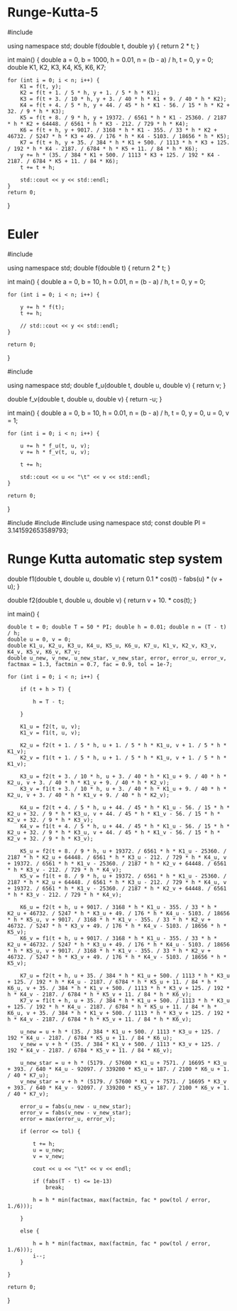 # Runge-Kutta-5
#include <iostream>

using namespace std;
double f(double t, double y) { 
    return 2 * t;
}

int main()
{
    double a = 0, b = 1000, h = 0.01, n = (b - a) / h, t = 0, y = 0;
    double K1, K2, K3, K4, K5, K6, K7;
    
    for (int i = 0; i < n; i++) {
        K1 = f(t, y);
        K2 = f(t + 1. / 5 * h, y + 1. / 5 * h * K1);
        K3 = f(t + 3. / 10 * h, y + 3. / 40 * h * K1 + 9. / 40 * h * K2);
        K4 = f(t + 4. / 5 * h, y + 44. / 45 * h * K1 - 56. / 15 * h * K2 + 32. / 9 * h * K3);
        K5 = f(t + 8. / 9 * h, y + 19372. / 6561 * h * K1 - 25360. / 2187 * h * K2 + 64448. / 6561 * h * K3 - 212. / 729 * h * K4);
        K6 = f(t + h, y + 9017. / 3168 * h * K1 - 355. / 33 * h * K2 + 46732. / 5247 * h * K3 + 49. / 176 * h * K4 - 5103. / 18656 * h * K5);
        K7 = f(t + h, y + 35. / 384 * h * K1 + 500. / 1113 * h * K3 + 125. / 192 * h * K4 - 2187. / 6784 * h * K5 + 11. / 84 * h * K6);
        y += h * (35. / 384 * K1 + 500. / 1113 * K3 + 125. / 192 * K4 - 2187. / 6784 * K5 + 11. / 84 * K6);
        t += t + h;
    
        std::cout << y << std::endl;
    }
    return 0;
}

# Euler
                                 
#include <iostream>

using namespace std;
double f(double t) { 
    return 2 * t;
}

int main()
{
    double a = 0, b = 10, h = 0.01, n = (b - a) / h, t = 0, y = 0;

    for (int i = 0; i < n; i++) {
        
        y += h * f(t);
        t += h;
        
        // std::cout << y << std::endl;
    }
    
    return 0;
}
                                      
                                      
 #include <iostream>

using namespace std;
double f_u(double t, double u, double v) { 
    return v;
}

double f_v(double t, double u, double v) { 
    return -u;
}

int main()
{
    double a = 0, b = 10, h = 0.01, n = (b - a) / h, t = 0, y = 0, u = 0, v = 1;

    for (int i = 0; i < n; i++) {
        
        u += h * f_u(t, u, v);
        v += h * f_v(t, u, v);

        t += h;
        
        std::cout << u << "\t" << v << std::endl;
    }
    
    return 0;
}


#include <iostream>
#include <cmath>
#include <algorithm>
using namespace std;
const double PI = 3.141592653589793;


# Runge Kutta automatic step system 
double f1(double t, double u, double v) {
	return 0.1 * cos(t) - fabs(u) * (v + u);
}

double f2(double t, double u, double v) {
	return v + 10. * cos(t);
}

int main() {

	double t = 0; double T = 50 * PI; double h = 0.01; double n = (T - t) / h;
	double u = 0, v = 0;
	double K1_u, K2_u, K3_u, K4_u, K5_u, K6_u, K7_u, K1_v, K2_v, K3_v, K4_v, K5_v, K6_v, K7_v;
	double u_new, v_new, u_new_star, v_new_star, error, error_u, error_v, factmax = 1.3, factmin = 0.7, fac = 0.9, tol = 1e-7;

	for (int i = 0; i < n; i++) {

		if (t + h > T) {

			h = T - t;

		}

		K1_u = f2(t, u, v);
		K1_v = f1(t, u, v);

		K2_u = f2(t + 1. / 5 * h, u + 1. / 5 * h * K1_u, v + 1. / 5 * h * K1_v);
		K2_v = f1(t + 1. / 5 * h, u + 1. / 5 * h * K1_u, v + 1. / 5 * h * K1_v);

		K3_u = f2(t + 3. / 10 * h, u + 3. / 40 * h * K1_u + 9. / 40 * h * K2_u, v + 3. / 40 * h * K1_v + 9. / 40 * h * K2_v);
		K3_v = f1(t + 3. / 10 * h, u + 3. / 40 * h * K1_u + 9. / 40 * h * K2_u, v + 3. / 40 * h * K1_v + 9. / 40 * h * K2_v);

		K4_u = f2(t + 4. / 5 * h, u + 44. / 45 * h * K1_u - 56. / 15 * h * K2_u + 32. / 9 * h * K3_u, v + 44. / 45 * h * K1_v - 56. / 15 * h * K2_v + 32. / 9 * h * K3_v);
		K4_v = f1(t + 4. / 5 * h, u + 44. / 45 * h * K1_u - 56. / 15 * h * K2_u + 32. / 9 * h * K3_u, v + 44. / 45 * h * K1_v - 56. / 15 * h * K2_v + 32. / 9 * h * K3_v);

		K5_u = f2(t + 8. / 9 * h, u + 19372. / 6561 * h * K1_u - 25360. / 2187 * h * K2_u + 64448. / 6561 * h * K3_u - 212. / 729 * h * K4_u, v + 19372. / 6561 * h * K1_v - 25360. / 2187 * h * K2_v + 64448. / 6561 * h * K3_v - 212. / 729 * h * K4_v);
		K5_v = f1(t + 8. / 9 * h, u + 19372. / 6561 * h * K1_u - 25360. / 2187 * h * K2_u + 64448. / 6561 * h * K3_u - 212. / 729 * h * K4_u, v + 19372. / 6561 * h * K1_v - 25360. / 2187 * h * K2_v + 64448. / 6561 * h * K3_v - 212. / 729 * h * K4_v);

		K6_u = f2(t + h, u + 9017. / 3168 * h * K1_u - 355. / 33 * h * K2_u + 46732. / 5247 * h * K3_u + 49. / 176 * h * K4_u - 5103. / 18656 * h * K5_u, v + 9017. / 3168 * h * K1_v - 355. / 33 * h * K2_v + 46732. / 5247 * h * K3_v + 49. / 176 * h * K4_v - 5103. / 18656 * h * K5_v);
		K6_v = f1(t + h, u + 9017. / 3168 * h * K1_u - 355. / 33 * h * K2_u + 46732. / 5247 * h * K3_u + 49. / 176 * h * K4_u - 5103. / 18656 * h * K5_u, v + 9017. / 3168 * h * K1_v - 355. / 33 * h * K2_v + 46732. / 5247 * h * K3_v + 49. / 176 * h * K4_v - 5103. / 18656 * h * K5_v);

		K7_u = f2(t + h, u + 35. / 384 * h * K1_u + 500. / 1113 * h * K3_u + 125. / 192 * h * K4_u - 2187. / 6784 * h * K5_u + 11. / 84 * h * K6_u, v + 35. / 384 * h * K1_v + 500. / 1113 * h * K3_v + 125. / 192 * h * K4_v - 2187. / 6784 * h * K5_v + 11. / 84 * h * K6_v);
		K7_v = f1(t + h, u + 35. / 384 * h * K1_u + 500. / 1113 * h * K3_u + 125. / 192 * h * K4_u - 2187. / 6784 * h * K5_u + 11. / 84 * h * K6_u, v + 35. / 384 * h * K1_v + 500. / 1113 * h * K3_v + 125. / 192 * h * K4_v - 2187. / 6784 * h * K5_v + 11. / 84 * h * K6_v);

		u_new = u + h * (35. / 384 * K1_u + 500. / 1113 * K3_u + 125. / 192 * K4_u - 2187. / 6784 * K5_u + 11. / 84 * K6_u);
		v_new = v + h * (35. / 384 * K1_v + 500. / 1113 * K3_v + 125. / 192 * K4_v - 2187. / 6784 * K5_v + 11. / 84 * K6_v);

		u_new_star = u + h * (5179. / 57600 * K1_u + 7571. / 16695 * K3_u + 393. / 640 * K4_u - 92097. / 339200 * K5_u + 187. / 2100 * K6_u + 1. / 40 * K7_u);
		v_new_star = v + h * (5179. / 57600 * K1_v + 7571. / 16695 * K3_v + 393. / 640 * K4_v - 92097. / 339200 * K5_v + 187. / 2100 * K6_v + 1. / 40 * K7_v);

		error_u = fabs(u_new - u_new_star);
		error_v = fabs(v_new - v_new_star);
		error = max(error_u, error_v);

		if (error <= tol) {

			t += h;
			u = u_new;
			v = v_new;

			cout << u << "\t" << v << endl;

			if (fabs(T - t) <= 1e-13) 
				break;

			h = h * min(factmax, max(factmin, fac * pow(tol / error, 1./6)));

		}

		else {

			h = h * min(factmax, max(factmin, fac * pow(tol / error, 1./6)));
			i--;
		}

	}

	return 0;
}
